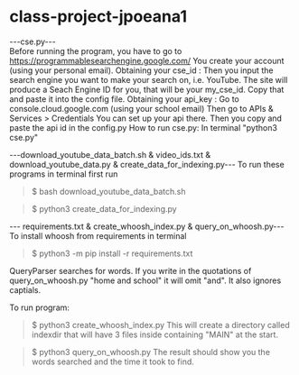# class-project-jpoeana1

---cse.py--- <br>
Before running the program, you have to go to https://programmablesearchengine.google.com/ 
You create your account (using your personal email).
Obtaining your cse_id :
Then you input the search engine you want to make your search on, i.e. YouTube.
The site will produce a Seach Engine ID for you, that will be your my_cse_id. 
Copy that and paste it into the config file.
Obtaining your api_key :
Go to console.cloud.google.com (using your school email)
Then go to APIs & Services > Credentials 
You can set up your api there. Then you copy and paste the api id in the config.py
How to run cse.py:
In terminal "python3 cse.py"

---download_youtube_data_batch.sh & video_ids.txt & download_youtube_data.py & create_data_for_indexing.py---
To run these programs in terminal first run 
>$ bash download_youtube_data_batch.sh

>$ python3 create_data_for_indexing.py

--- requirements.txt & create_whoosh_index.py & query_on_whoosh.py---
To install whoosh from requirements in terminal
>$ python3 -m pip install -r requirements.txt

QueryParser searches for words. If you write in the quotations of query_on_whoosh.py "home and school" it will omit "and". It also ignores captials.

To run program:
>$ python3 create_whoosh_index.py
This will create a directory called indexdir that will have 3 files inside containing "MAIN" at the start.

>$ python3 query_on_whoosh.py
The result should show you the words searched and the time it took to find.



